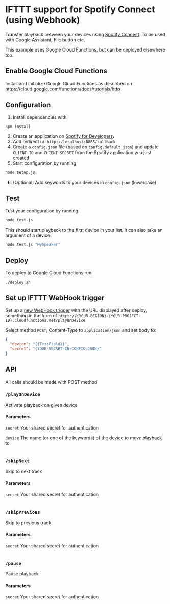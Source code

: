 # IFTTT support for Spotify Connect (using Webhook)
Transfer playback between your devices using [Spotify Connect](https://beta.developer.spotify.com/documentation/web-api/reference/player/). To be used with Google Assistant, Flic button etc.

This example uses Google Cloud Functions, but can be deployed elsewhere too.

## Enable Google Cloud Functions
Install and initialize Google Cloud Functions as described on https://cloud.google.com/functions/docs/tutorials/http

## Configuration

1. Install dependencies with
```sh
npm install
```
2. Create an application on [Spotify for Developers](https://beta.developer.spotify.com/dashboard/applications).
3. Add redirect uri `http://localhost:8888/callback`
4. Create a `config.json` file (based on `config.default.json`) and update `CLIENT_ID` and `CLIENT_SECRET` from the Spotify application you just created
5. Start configuration by running
```sh
node setup.js
```
6. (Optional) Add keywords to your devices in `config.json` (lowercase)

## Test
Test your configuration by running
```sh
node test.js
````
This should start playback to the first device in your list. It can also take an argument of a device:
```sh
node test.js "MySpeaker"
```

## Deploy
To deploy to Google Cloud Functions run
```sh
./deploy.sh
```

## Set up IFTTT WebHook trigger
Set up a [new WebHook trigger](https://ifttt.com/create) with the URL displayed after deploy, something in the form of
`https://{YOUR-REGION}-{YOUR-PROJECT-ID}.cloudfunctions.net/playOnDevice`

Select method `POST`, Content-Type to `application/json` and set body to:
```json
{
  "device": "{{TextField}}",
  "secret": "{YOUR-SECRET-IN-CONFIG.JSON}"
}
```

## API
All calls should be made with POST method.

### `/playOnDevice`
Activate playback on given device

#### Parameters
`secret` Your shared secret for authentication

`device` The name (or one of the keywords) of the device to move playback to

#

### `/skipNext`
Skip to next track
#### Parameters
`secret` Your shared secret for authentication

#

### `/skipPrevious`
Skip to previous track
#### Parameters
`secret` Your shared secret for authentication

#

### `/pause`
Pause playback
#### Parameters
`secret` Your shared secret for authentication
